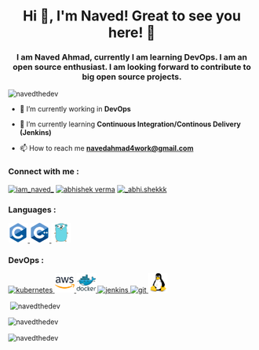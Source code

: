 <h1 align="center">Hi 👋, I'm Naved! Great to see you here! 👋</h1>
<h3 align="center">I am Naved Ahmad, currently I am learning DevOps. I am an open source enthusiast. I am looking forward to contribute to big open source projects.</h3>

<p align="left"> <img src="https://komarev.com/ghpvc/?username=navedthedev&label=Profile%20views&color=0e75b6&style=flat" alt="navedthedev" /> </p>

- 🔭 I’m currently working in **DevOps**

- 🌱 I’m currently learning **Continuous Integration/Continous Delivery (Jenkins)**

- 📫 How to reach me **navedahmad4work@gmail.com**

<h3 align="left">Connect with me :</h3>
<p align="left">
<a href="https://twitter.com/iam_naved_" target="blank"><img align="center" src="https://raw.githubusercontent.com/rahuldkjain/github-profile-readme-generator/master/src/images/icons/Social/twitter.svg" alt="iam_naved_" height="30" width="40" /></a> 
<a href="https://www.linkedin.com/in/naved-ahmad-492b661bb" target="blank"><img align="center" src="https://raw.githubusercontent.com/rahuldkjain/github-profile-readme-generator/master/src/images/icons/Social/linked-in-alt.svg" alt="abhishek verma" height="30" width="40" /></a>
<a href="https://instagram.com/i.am_naved" target="blank"><img align="center" src="https://raw.githubusercontent.com/rahuldkjain/github-profile-readme-generator/master/src/images/icons/Social/instagram.svg" alt="_abhi.shekkk" height="30" width="40" /></a>
</p>

<h3 align="left">Languages :</h3>
<p align="left"> <a href="https://www.cprogramming.com/" target="_blank" rel="noreferrer"> <img src="https://raw.githubusercontent.com/devicons/devicon/master/icons/c/c-original.svg" alt="c" width="40" height="40"/> </a> <a href="https://www.w3schools.com/cpp/" target="_blank" rel="noreferrer"> <img src="https://raw.githubusercontent.com/devicons/devicon/master/icons/cplusplus/cplusplus-original.svg" alt="cplusplus" width="40" height="40"/> </a> <a href="https://golang.org" target="_blank" rel="noreferrer"> <img src="https://raw.githubusercontent.com/devicons/devicon/master/icons/go/go-original.svg" alt="go" width="40" height="40"/> </a> </p>

<h3 align="left">DevOps :</h3>
<p align="left"> <a href="https://kubernetes.io" target="_blank" rel="noreferrer"> <img src="https://www.vectorlogo.zone/logos/kubernetes/kubernetes-icon.svg" alt="kubernetes" width="40" height="40"/> </a> <a href="https://aws.amazon.com" target="_blank" rel="noreferrer"> <img src="https://raw.githubusercontent.com/devicons/devicon/master/icons/amazonwebservices/amazonwebservices-original-wordmark.svg" alt="aws" width="40" height="40"/> </a> <a href="https://www.docker.com/" target="_blank" rel="noreferrer"> <img src="https://raw.githubusercontent.com/devicons/devicon/master/icons/docker/docker-original-wordmark.svg" alt="docker" width="40" height="40"/> </a> <a href="https://www.jenkins.io" target="_blank" rel="noreferrer"> <img src="https://www.vectorlogo.zone/logos/jenkins/jenkins-icon.svg" alt="jenkins" width="40" height="40"/> </a> <a href="https://git-scm.com/" target="_blank" rel="noreferrer"> <img src="https://www.vectorlogo.zone/logos/git-scm/git-scm-icon.svg" alt="git" width="40" height="40"/> </a> <a href="https://www.linux.org/" target="_blank" rel="noreferrer"> <img src="https://raw.githubusercontent.com/devicons/devicon/master/icons/linux/linux-original.svg" alt="linux" width="40" height="40"/> </a> </p>


<p>&nbsp;<img align="center" src="https://github-readme-stats.vercel.app/api?username=navedthedev&show_icons=true&locale=en" alt="navedthedev" /></p>


<p><img align="center" src="https://github-readme-streak-stats.herokuapp.com/?user=navedthedev&" alt="navedthedev" /></p>


<p><img align="center" src="https://github-readme-stats.vercel.app/api/top-langs?username=navedthedev&show_icons=true&locale=en&layout=compact" alt="navedthedev" /></p>


